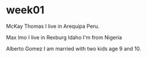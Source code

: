 # week01

McKay Thomas
I live in Arequipa Peru.

Max Imo
I live in Rexburg Idaho
I'm from Nigeria

Alberto Gomez
I am married with two kids age 9 and 10.
